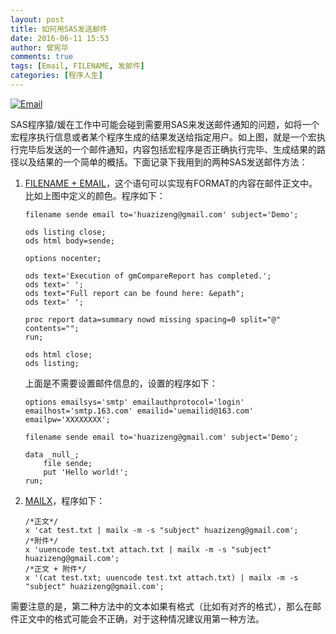 ```yaml
---
layout: post
title: 如何用SAS发送邮件
date: 2016-06-11 15:53
author: 曾宪华
comments: true
tags: [Email, FILENAME, 发邮件]
categories: [程序人生]
---
```

<p><a href="http://www.xianhuazeng.com/cn/images/2016/06/Email.jpg"><img class="aligncenter size-full" src="http://www.xianhuazeng.com/cn/images/2016/06/Email.jpg" alt="Email" /></a></p>
<p>SAS程序猿/媛在工作中可能会碰到需要用SAS来发送邮件通知的问题，如将一个宏程序执行信息或者某个程序生成的结果发送给指定用户。如上图，就是一个宏执行完毕后发送的一个邮件通知，内容包括宏程序是否正确执行完毕、生成结果的路径以及结果的一个简单的概括。下面记录下我用到的两种SAS发送邮件方法：</p>
<ol>
	<li><span style="text-decoration: none;"><a href="http://support.sas.com/documentation/cdl/en/lestmtsref/63323/HTML/default/viewer.htm#n0ig2krarrz6vtn1aw9zzvtez4qo.htm" target="_blank">FILENAME + EMAIL</a></span>，这个语句可以实现有FORMAT的内容在邮件正文中。比如上图中定义的颜色。程序如下：

<pre><code>filename sende email to='huazizeng@gmail.com' subject='Demo';

ods listing close;
ods html body=sende;

options nocenter;

ods text='Execution of gmCompareReport has completed.';
ods text=' ';
ods text="Full report can be found here: &amp;epath";
ods text=' ';

proc report data=summary nowd missing spacing=0 split="@" contents="";
run;

ods html close;
ods listing;</code></pre>

上面是不需要设置邮件信息的，设置的程序如下：

<pre><code>options emailsys='smtp' emailauthprotocol='login' emailhost='smtp.163.com' emailid='uemailid@163.com' emailpw='XXXXXXXX';

filename sende email to='huazizeng@gmail.com' subject='Demo';

data _null_;
    file sende;
    put 'Hello world!';
run;
</code></pre>
</li>
	<li><a href="https://en.wikipedia.org/wiki/Mailx" target="_blank"><span style="text-decoration: none;">MAILX</span></a>，程序如下：

<pre><code>/*正文*/
x 'cat test.txt | mailx -m -s "subject" huazizeng@gmail.com';
/*附件*/
x 'uuencode test.txt attach.txt | mailx -m -s "subject" huazizeng@gmail.com';
/*正文 + 附件*/
x '(cat test.txt; uuencode test.txt attach.txt) | mailx -m -s "subject" huazizeng@gmail.com';</code></pre>
</li>
</ol>
<p>需要注意的是，第二种方法中的文本如果有格式（比如有对齐的格式），那么在邮件正文中的格式可能会不正确，对于这种情况建议用第一种方法。</p>